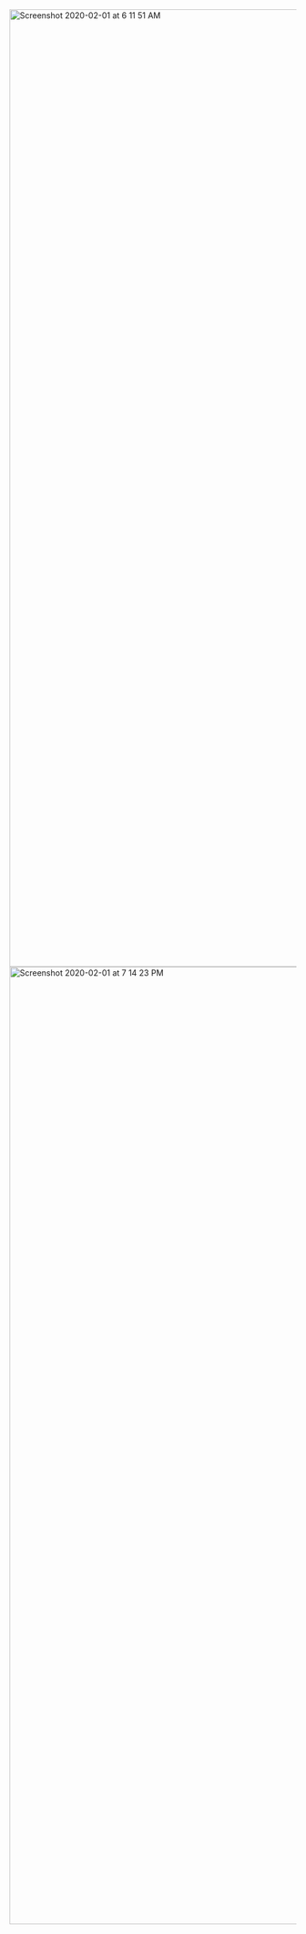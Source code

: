 <img width="1680" alt="Screenshot 2020-02-01 at 6 11 51 AM" src="https://user-images.githubusercontent.com/41294736/73584529-e08a7e80-44ba-11ea-9a4f-7dae013b670a.png">
<img width="1680" alt="Screenshot 2020-02-01 at 7 14 23 PM" src="https://user-images.githubusercontent.com/41294736/73593521-15341f80-4527-11ea-972e-ca8bbeabadfb.png">

